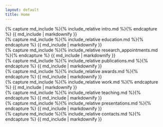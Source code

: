 ```yaml
---
layout: default
title: Home
---
```

<div class="section-container">
  <section class="container__col-sm-12 container__col-md-12 container__col-lg-6 intro">
    <div class="container">
  {% capture md_include %}{% include_relative intro.md %}{% endcapture %}
  {{ md_include | markdownify }}
    </div>
  </section>

  <section class="container__col-sm-12 container__col-md-12 container__col-lg-6">
    <div class="container">
  {% capture md_include %}{% include_relative education.md %}{% endcapture %}
  {{ md_include | markdownify }}
    </div>
  </section>

  <section class="container__col-sm-12 container__col-md-12 container__col-lg-6">
    <div class="container">
  {% capture md_include %}{% include_relative research_appointments.md %}{% endcapture %}
  {{ md_include | markdownify }}
    </div>
  </section>

  <section class="container__col-sm-12 container__col-md-12 container__col-lg-6">
    <div class="container">
  {% capture md_include %}{% include_relative publications.md %}{% endcapture %}
  {{ md_include | markdownify }}
    </div>
  </section>

  <section class="container__col-sm-12 container__col-md-12 container__col-lg-6">
    <div class="container">
  {% capture md_include %}{% include_relative awards.md %}{% endcapture %}
  {{ md_include | markdownify }}
    </div>
  </section>

  <section class="container__col-sm-12 container__col-md-12 container__col-lg-6">
    <div class="container">
  {% capture md_include %}{% include_relative work.md %}{% endcapture %}
  {{ md_include | markdownify }}
    </div>
  </section>

  <section class="container__col-sm-12 container__col-md-12 container__col-lg-6">
    <div class="container">
  {% capture md_include %}{% include_relative teaching.md %}{% endcapture %}
  {{ md_include | markdownify }}
    </div>
  </section>

  <section class="container__col-sm-12 container__col-md-12 container__col-lg-6">
    <div class="container">
  {% capture md_include %}{% include_relative presentations.md %}{% endcapture %}
  {{ md_include | markdownify }}
    </div>
  </section>

  <section class="container__col-sm-12 container__col-md-12 container__col-lg-6">
    <div class="container contacts">
  {% capture md_include %}{% include_relative contacts.md %}{% endcapture %}
  {{ md_include | markdownify }}
    </div>
  </section>
</div>